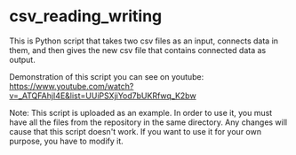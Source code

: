 csv_reading_writing
===================

This is Python script that takes two csv files as an input, connects data in them, and then gives the new csv file that contains connected data as output.

Demonstration of this script you can see on youtube: https://www.youtube.com/watch?v=_ATQFAhjI4E&list=UUiPSXjiYod7bUKRfwq_K2bw

Note: This script is uploaded as an example. In order to use it, you must have all the files from the repository in the same directory. Any changes will cause that this script doesn't work. If you want to use it for your own purpose, you have to modify it.
